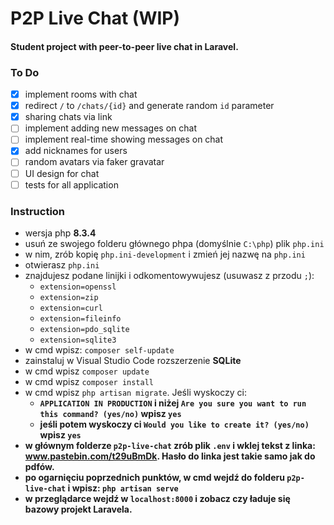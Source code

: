# P2P Live Chat (WIP)
#### Student project with peer-to-peer live chat in Laravel.

### To Do
- [X] implement rooms with chat
- [X] redirect `/` to `/chats/{id}` and generate random `id` parameter
- [X] sharing chats via link
- [ ] implement adding new messages on chat
- [ ] implement real-time showing messages on chat
- [X] add nicknames for users
- [ ] random avatars via faker gravatar
- [ ] UI design for chat
- [ ] tests for all application

### Instruction
* wersja php <b>8.3.4</b>
* usuń ze swojego folderu głównego phpa (domyślnie `C:\php`) plik `php.ini`
* w nim, zrób kopię `php.ini-development` i zmień jej nazwę na `php.ini`
* otwierasz `php.ini`
* znajdujesz podane linijki i odkomentowywujesz (usuwasz z przodu `;`):
    - `extension=openssl`
    - `extension=zip`
    - `extension=curl`
    - `extension=fileinfo`
    - `extension=pdo_sqlite`
    - `extension=sqlite3`
* w cmd wpisz: `composer self-update`
* zainstaluj w Visual Studio Code rozszerzenie <b>SQLite</b> 
* w cmd wpisz `composer update`
* w cmd wpisz `composer install`
* w cmd wpisz `php artisan migrate`. Jeśli wyskoczy ci:
    - <b>`APPLICATION IN PRODUCTION`<b> i niżej `Are you sure you want to run this command? (yes/no)` wpisz <b>`yes`</b>
    - jeśli potem wyskoczy ci `Would you like to create it? (yes/no)` wpisz <b>`yes`</b>
* w głównym folderze `p2p-live-chat` zrób plik <b>`.env`</b> i wklej tekst z linka: <a href="www.pastebin.com/t29uBmDk">www.pastebin.com/t29uBmDk</a>. Hasło do linka jest takie samo jak do pdfów.
* po ogarnięciu poprzednich punktów, w cmd wejdź do folderu `p2p-live-chat` i wpisz: `php artisan serve`
* w przeglądarce wejdź w `localhost:8000` i zobacz czy ładuje się bazowy projekt Laravela.

